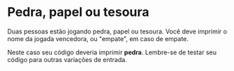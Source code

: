 # Pedra, papel ou tesoura

Duas pessoas estão jogando pedra, papel ou tesoura. Você deve imprimir o nome da jogada vencedora, ou "empate", em caso de empate. 

Neste caso seu código deveria imprimir **pedra**. Lembre-se de testar seu código para outras variações de entrada.
